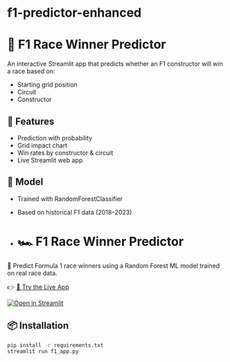 # f1-predictor-enhanced
# 🏁 F1 Race Winner Predictor

An interactive Streamlit app that predicts whether an F1 constructor will win a race based on:
- Starting grid position
- Circuit
- Constructor

## 🚀 Features

- Prediction with probability
- Grid impact chart
- Win rates by constructor & circuit
- Live Streamlit web app

## 🧠 Model

- Trained with RandomForestClassifier
- Based on historical F1 data (2018–2023)

- # 🏎️ F1 Race Winner Predictor

🎯 Predict Formula 1 race winners using a Random Forest ML model trained on real race data.

👉 [🚀 Try the Live App](https://f1-predictor-enhanced-q2qdbdufu9vm5upcu9z8d3.streamlit.app)

[![Open in Streamlit](https://static.streamlit.io/badges/streamlit_badge_black_white.svg)](https://f1-predictor-enhanced-q2qdbdufu9vm5upcu9z8d3.streamlit.app)


## 📦 Installation

```bash
pip install -r requirements.txt
streamlit run f1_app.py
